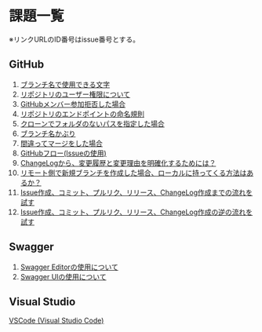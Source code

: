 # 課題一覧

※リンクURLのID番号はissue番号とする。

## GitHub

1. [ブランチ名で使用できる文字][54_1]
1. [リポジトリのユーザー権限について][54_2]
1. [GitHubメンバー参加拒否した場合][54_3]
1. [リポジトリのエンドポイントの命名規則][12]
1. [クローンでフォルダのないパスを指定した場合][13]
1. [ブランチ名かぶり][14]
1. [間違ってマージをした場合][54_7]
1. [GitHubフロー(Issueの使用)][11]
1. [ChangeLogから、変更履歴と変更理由を明確化するためには？][72_1]
1. [リモート側で新規ブランチを作成した場合、ローカルに持ってくる方法はあるか？][72_2]
1. [Issue作成、コミット、プルリク、リリース、ChangeLog作成までの流れを試す][78_1]
1. [Issue作成、コミット、プルリク、リリース、ChangeLog作成の逆の流れを試す][78_2]


## Swagger

1. [Swagger Editorの使用について][23]
1. [Swagger UIの使用について][24]

## Visual Studio

[VSCode (Visual Studio Code)][10]



[10]: https://github.com/akekaneko/swagger-sample/blob/master/VSCode_DebuggerForChrome.md "VSCode (Visual Studio Code)"
[11]: https://github.com/akekaneko/swagger-sample/blob/master/GitHubFlow.md "GitHubフロー(Issueの使用)"
[12]: https://github.com/akekaneko/swagger-sample/blob/master/GitHubRepository.md "リポジトリのエンドポイントの命名規則"
[13]: https://github.com/akekaneko/swagger-sample/blob/master/SourceTreeClone.md "クローンでフォルダのないパスを指定した場合"
[14]: https://github.com/akekaneko/swagger-sample/blob/master/GitHubBranchSuffers.md "ブランチ名かぶり"
[22]: https://github.com/akekaneko/swagger-sample/blob/master/IssueGithub.md "IssueGithub.md"
[54_1]: https://github.com/akekaneko/swagger-sample/blob/master/Github_kadai1_charactos.md "ブランチ名で使用できる文字"
[54_2]: https://github.com/akekaneko/swagger-sample/blob/master/Github_kadai2_authority.md "リポジトリのユーザー権限について"
[54_3]: https://github.com/akekaneko/swagger-sample/blob/master/Github_kadai3_defy.md "GitHubメンバー参加拒否した場合"
[54_7]: https://github.com/akekaneko/swagger-sample/blob/master/Github_kadai7_revert.md "間違ってマージをした場合"
[23]: https://github.com/akekaneko/swagger-sample/blob/master/SwaggerEditor.md "Swagger Editorの使用について"
[24]: https://github.com/akekaneko/swagger-sample/blob/master/SwaggerUI.md "Swagger UIの使用について"
[72_1]: https://github.com/akekaneko/swagger-sample/blob/master/GitHubIssueHowToMake.md "ChangeLogから、変更履歴と変更理由を明確化するためには？"
[72_2]: https://github.com/akekaneko/swagger-sample/blob/master/GitHubRemoteBranchClone.md "リモート側で新規ブランチを作成した場合、ローカルに持ってくる方法はあるか？"
[78_1]: https://github.com/akekaneko/swagger-sample/blob/master/GitHubIssueHowToMakeSample.md "Issue作成、コミット、プルリク、リリース、ChangeLog作成までの流れを試す"
[78_2]: https://github.com/akekaneko/swagger-sample/blob/master/GitHubIssueHowToMakeSampleTrial.md "Issue作成、コミット、プルリク、リリース、ChangeLog作成の逆の流れを試す"
